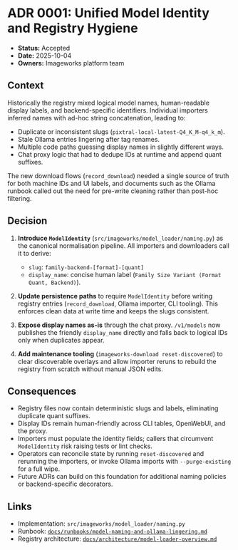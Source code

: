 # ADR 0001: Unified Model Identity and Registry Hygiene

- **Status:** Accepted
- **Date:** 2025-10-04
- **Owners:** Imageworks platform team

## Context

Historically the registry mixed logical model names, human-readable display
labels, and backend-specific identifiers. Individual importers inferred names
with ad-hoc string concatenation, leading to:

- Duplicate or inconsistent slugs (`pixtral-local-latest-Q4_K_M-q4_k_m`).
- Stale Ollama entries lingering after tag renames.
- Multiple code paths guessing display names in slightly different ways.
- Chat proxy logic that had to dedupe IDs at runtime and append quant suffixes.

The new download flows (`record_download`) needed a single source of truth for
both machine IDs and UI labels, and documents such as the Ollama runbook called
out the need for pre-write cleaning rather than post-hoc filtering.

## Decision

1. **Introduce `ModelIdentity`** (`src/imageworks/model_loader/naming.py`) as the
   canonical normalisation pipeline. All importers and downloaders call it to
   derive:
   - `slug`: `family-backend-[format]-[quant]`
   - `display_name`: concise human label (`Family Size Variant (Format Quant, Backend)`).

2. **Update persistence paths** to require `ModelIdentity` before writing
   registry entries (`record_download`, Ollama importer, CLI tooling). This
   enforces clean data at write time and keeps the slugs consistent.

3. **Expose display names as-is** through the chat proxy. `/v1/models` now
   publishes the friendly `display_name` directly and falls back to logical IDs
   only when duplicates appear.

4. **Add maintenance tooling** (`imageworks-download reset-discovered`) to clear
   discoverable overlays and allow importer reruns to rebuild the registry from
   scratch without manual JSON edits.

## Consequences

- Registry files now contain deterministic slugs and labels, eliminating
  duplicate quant suffixes.
- Display IDs remain human-friendly across CLI tables, OpenWebUI, and the proxy.
- Importers must populate the identity fields; callers that circumvent
  `ModelIdentity` risk raising tests or lint checks.
- Operators can reconcile state by running `reset-discovered` and rerunning the
  importers, or invoke Ollama imports with `--purge-existing` for a full wipe.
- Future ADRs can build on this foundation for additional naming policies or
  backend-specific decorators.

## Links

- Implementation: `src/imageworks/model_loader/naming.py`
- Runbook: [`docs/runbooks/model-naming-and-ollama-lingering.md`](../runbooks/model-naming-and-ollama-lingering.md)
- Registry architecture: [`docs/architecture/model-loader-overview.md`](../architecture/model-loader-overview.md)
